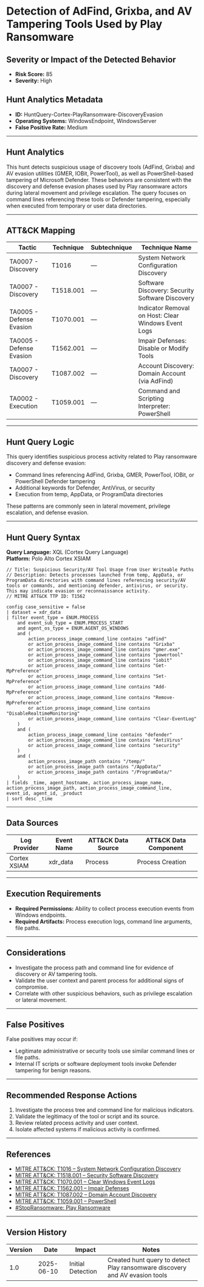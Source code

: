 # Detection of AdFind, Grixba, and AV Tampering Tools Used by Play Ransomware

## Severity or Impact of the Detected Behavior
- **Risk Score:** 85
- **Severity:** High

## Hunt Analytics Metadata

- **ID:** HuntQuery-Cortex-PlayRansomware-DiscoveryEvasion
- **Operating Systems:** WindowsEndpoint, WindowsServer
- **False Positive Rate:** Medium

---

## Hunt Analytics

This hunt detects suspicious usage of discovery tools (AdFind, Grixba) and AV evasion utilities (GMER, IOBit, PowerTool), as well as PowerShell-based tampering of Microsoft Defender. These behaviors are consistent with the discovery and defense evasion phases used by Play ransomware actors during lateral movement and privilege escalation. The query focuses on command lines referencing these tools or Defender tampering, especially when executed from temporary or user data directories.

---

## ATT&CK Mapping

| Tactic                        | Technique   | Subtechnique | Technique Name                                            |
|-------------------------------|-------------|--------------|----------------------------------------------------------|
| TA0007 - Discovery            | T1016       | —            | System Network Configuration Discovery                   |
| TA0007 - Discovery            | T1518.001   | —            | Software Discovery: Security Software Discovery          |
| TA0005 - Defense Evasion      | T1070.001   | —            | Indicator Removal on Host: Clear Windows Event Logs      |
| TA0005 - Defense Evasion      | T1562.001   | —            | Impair Defenses: Disable or Modify Tools                 |
| TA0007 - Discovery            | T1087.002   | —            | Account Discovery: Domain Account (via AdFind)           |
| TA0002 - Execution            | T1059.001   | —            | Command and Scripting Interpreter: PowerShell            |

---

## Hunt Query Logic

This query identifies suspicious process activity related to Play ransomware discovery and defense evasion:

- Command lines referencing AdFind, Grixba, GMER, PowerTool, IOBit, or PowerShell Defender tampering
- Additional keywords for Defender, AntiVirus, or security
- Execution from temp, AppData, or ProgramData directories

These patterns are commonly seen in lateral movement, privilege escalation, and defense evasion.

---

## Hunt Query Syntax

**Query Language:** XQL (Cortex Query Language)  
**Platform:** Polo Alto Cortex XSIAM

```xql
// Title: Suspicious Security/AV Tool Usage from User Writeable Paths
// Description: Detects processes launched from temp, AppData, or ProgramData directories with command lines referencing security/AV tools or commands, and mentioning defender, antivirus, or security. This may indicate evasion or reconnaissance activity.
// MITRE ATT&CK TTP ID: T1562

config case_sensitive = false 
| dataset = xdr_data 
| filter event_type = ENUM.PROCESS 
    and event_sub_type = ENUM.PROCESS_START 
    and agent_os_type = ENUM.AGENT_OS_WINDOWS
    and (
        action_process_image_command_line contains "adfind"
        or action_process_image_command_line contains "Grixba"
        or action_process_image_command_line contains "gmer.exe"
        or action_process_image_command_line contains "powertool"
        or action_process_image_command_line contains "iobit"
        or action_process_image_command_line contains "Get-MpPreference"
        or action_process_image_command_line contains "Set-MpPreference"
        or action_process_image_command_line contains "Add-MpPreference"
        or action_process_image_command_line contains "Remove-MpPreference"
        or action_process_image_command_line contains "DisableRealtimeMonitoring"
        or action_process_image_command_line contains "Clear-EventLog"
    )
    and (
        action_process_image_command_line contains "defender"
        or action_process_image_command_line contains "AntiVirus"
        or action_process_image_command_line contains "security"
    )
    and (
        action_process_image_path contains "/temp/"
        or action_process_image_path contains "/AppData/"
        or action_process_image_path contains "/ProgramData/"
    )
| fields _time, agent_hostname, action_process_image_name, action_process_image_path, action_process_image_command_line, event_id, agent_id, _product
| sort desc _time
```

---

## Data Sources

| Log Provider | Event Name       | ATT&CK Data Source  | ATT&CK Data Component  |
|--------------|------------------|---------------------|------------------------|
| Cortex XSIAM | xdr_data         | Process             | Process Creation       |

---

## Execution Requirements

- **Required Permissions:** Ability to collect process execution events from Windows endpoints.
- **Required Artifacts:** Process execution logs, command line arguments, file paths.

---

## Considerations

- Investigate the process path and command line for evidence of discovery or AV tampering tools.
- Validate the user context and parent process for additional signs of compromise.
- Correlate with other suspicious behaviors, such as privilege escalation or lateral movement.

---

## False Positives

False positives may occur if:
- Legitimate administrative or security tools use similar command lines or file paths.
- Internal IT scripts or software deployment tools invoke Defender tampering for benign reasons.

---

## Recommended Response Actions

1. Investigate the process tree and command line for malicious indicators.
2. Validate the legitimacy of the tool or script and its source.
3. Review related process activity and user context.
4. Isolate affected systems if malicious activity is confirmed.

---

## References

- [MITRE ATT&CK: T1016 – System Network Configuration Discovery](https://attack.mitre.org/techniques/T1016/)
- [MITRE ATT&CK: T1518.001 – Security Software Discovery](https://attack.mitre.org/techniques/T1518/001/)
- [MITRE ATT&CK: T1070.001 – Clear Windows Event Logs](https://attack.mitre.org/techniques/T1070/001/)
- [MITRE ATT&CK: T1562.001 – Impair Defenses](https://attack.mitre.org/techniques/T1562/001/)
- [MITRE ATT&CK: T1087.002 – Domain Account Discovery](https://attack.mitre.org/techniques/T1087/002/)
- [MITRE ATT&CK: T1059.001 – PowerShell](https://attack.mitre.org/techniques/T1059/001/)
- [#StopRansomware: Play Ransomware](https://www.cisa.gov/news-events/cybersecurity-advisories/aa23-352a)

---

## Version History

| Version | Date       | Impact            | Notes                                                                                      |
|---------|------------|-------------------|--------------------------------------------------------------------------------------------|
| 1.0     | 2025-06-10 | Initial Detection | Created hunt query to detect Play ransomware discovery and AV evasion tools                 |

